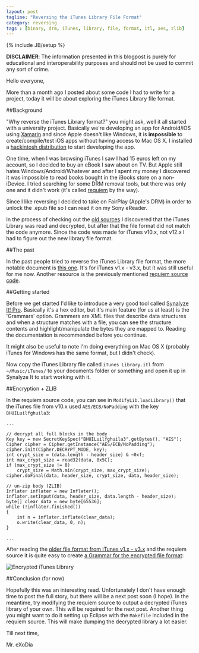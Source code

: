 ```yaml
---
layout: post
tagline: "Reversing the iTunes Library File Format"
category: reversing
tags : [binary, drm, iTunes, library, file, format, itl, aes, zlib]
---
```

{% include JB/setup %}

**DISCLAIMER**: The information presented in this blogpost is purely for educational and interoperability purposes and should not be used to commit any sort of crime.

Hello everyone,

More than a month ago I posted about some code I had to write for a project, today it will be about exploring the iTunes Library file format.

##Background

"Why reverse the iTunes Library format?" you might ask, well it all started with a university project. Basically we're developing an app for Android/iOS using [Xamarin](http://xamarin.com) and since Apple doesn't like Windows, it is **impossible** to create/compile/test iOS apps without having access to Mac OS X. I installed a [hackintosh distribution](http://hackintosh.zone) to start developing the app.

One time, when I was browsing iTunes I saw I had 15 euros left on my account, so I decided to buy an eBook I saw about on TV. But Apple still hates Windows/Android/Whatever and after I spent my money I discovered it was impossible to read books bought in the iBooks store on a non-iDevice. I tried searching for some DRM removal tools, but there was only one and it didn't work (it's called [requiem](https://www.google.com/?#q=requiem+drm) by the way).

Since I like reversing I decided to take on FairPlay (Apple's DRM) in order to unlock the .epub file so I can read it on my Sony eReader.

In the process of checking out the [old sources](https://www.google.nl/?#q=requiem-3.3.6-src.zip) I discovered that the iTunes Library was read and decrypted, but after that the file format did not match the code anymore. Since the code was made for iTunes v10.x, not v12.x I had to figure out the new library file format.

##The past

In the past people tried to reverse the iTunes Library file format, the more notable document is [this one](http://search.cpan.org/~bdfoy/Mac-iTunes/doc/file_format.pod). It's for iTunes v1.x - v3.x, but it was still useful for me now. Another resource is the previously mentioned [requiem source code](https://www.google.nl/?#q=requiem-3.3.6-src.zip).

##Getting started

Before we get started I'd like to introduce a very good tool called [Synalyze It! Pro](https://www.synalysis.net). Basically it's a hex editor, but it's main feature (for us at least) is the 'Grammars' option. Grammers are XML files that describe data structures and when a structure matches with a file, you can see the structure contents and highlight/manipulate the bytes they are mapped to. Reading the documentation is recommended before you continue.

It might also be useful to note I'm doing everything on Mac OS X (probably iTunes for Windows has the same format, but I didn't check).

Now copy the iTunes Library file called `iTunes Library.itl` from `~/Music/iTunes/` to your documents folder or something and open it up in Synalyze It to start working with it.

##Encryption + ZLIB

In the requiem source code, you can see in `ModifyLib.loadLibrary()` that the iTunes file from v10.x used `AES/ECB/NoPadding` with the key `BHUILuilfghuila3`:

```
...

// decrypt all full blocks in the body
Key key = new SecretKeySpec("BHUILuilfghuila3".getBytes(), "AES");
Cipher cipher = Cipher.getInstance("AES/ECB/NoPadding");
cipher.init(Cipher.DECRYPT_MODE, key);
int crypt_size = (data.length - header_size) & ~0xf;
int max_crypt_size = read32(data, 0x5C);
if (max_crypt_size != 0)
    crypt_size = Math.min(crypt_size, max_crypt_size);
cipher.doFinal(data, header_size, crypt_size, data, header_size);

// un-zip body (ZLIB)
Inflater inflater = new Inflater();
inflater.setInput(data, header_size, data.length - header_size);
byte[] clear_data = new byte[65536];
while (!inflater.finished())
{
    int n = inflater.inflate(clear_data);
    o.write(clear_data, 0, n);
}

...
```

After reading the [older file format from iTunes v1.x - v3.x](http://search.cpan.org/~bdfoy/Mac-iTunes/doc/file_format.pod) and the requiem source it is quite easy to create [a Grammar for the encrypted file format](https://gist.github.com/mrexodia/b21b429cdab57fa64e81):

![Encrypted iTunes Library](http://cl.ly/image/1y0w0O2y2w1Z/Screen%20Shot%202014-12-16%20at%2021.21.18.png)

##Conclusion (for now)

Hopefully this was an interesting read. Unfortunately I don't have enough time to post the full story, but there will be a next post soon (I hope). In the meantime, try modifying the requiem source to output a decrypted iTunes library of your own. This will be required for the next post. Another thing you might want to do it setting up Eclipse with the `Makefile` included in the requiem source. This will make dumping the decrypted library a lot easier.

Till next time,

Mr. eXoDia
